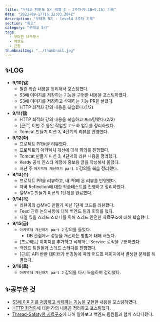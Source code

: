 ```yaml
---
title: "우테코 백엔드 5기 레벨 4 - 3주차(9.10~9.16) 기록"
date: "2023-09-17T16:32:03.284Z"
description: "우테코 5기 - level4 3주차 기록"
section: "회고" 
category: "우테코 5기"
tags:
  - 우아한 테크코스
  - 백엔드
  - 근황
thumbnailImg: "../thumbnail.jpg"
---
```


## ✨LOG

- **9/10(일)**
    - 밀린 학습 내용을 정리해서 포스팅했다.
    - S3에 이미지를 저장하는 기능을 구현한 내용을 포스팅하였다.
    - S3에 이미지를 저장하고 삭제하는 기능 PR을 날렸다.
    - HTTP 최적화 강의 내용을 복습했다.(1/2)
- **9/11(월)**
    - HTTP 최적화 강의 내용을 복습하고 포스팅했다.(2/2)
    - [근로] 이번 주 동안 작업할 고도화 업무를 정리하였다.
    - Tomcat 만들기 미션 3, 4단계의 리뷰를 반영했다.
- **9/12(화)**
    - 프로젝트 PR들을 리뷰했다.
    - 프로젝트의 아키텍처 개선에 대해 회의를 진행했다.
    - Tomcat 만들기 미션 3, 4단계의 리뷰 내용을 정리했다.
    - Kerdy 공식 인스타 계정에 홍보용 글을 작성해서 올렸다.
    - 지난 주 `아키텍처 개선하기 part 1` 강의를 복습 정리했다.
- **9/13(수)**
    - 프로젝트 PR을 리뷰하고, 내 PR에 온 리뷰를 반영했다.
    - 자바 Reflection에 대한 학습테스트를 진행하고 정리하였다.
    - @MVC 만들기 미션의 1단계를 완료했다.
- **9/14(목)**
    - 리뷰이의 @MVC 만들기 미션 1단계 코드를 리뷰했다.
    - Feed 관련 논의사항에 대해 백엔드 팀과 회의를 했다.
    - 내일 있을 스레드 스터디를 위해 스레드 안전한 자료구조에 대해 학습했다.
- **9/15(금)**
    - `아키텍처 개선하기 part 2` 강의를 들었다.
        - DB 관점에서 성능을 개선하는 방법에 대해 배웠다.
    - [프로젝트] 이미지를 추가하고 삭제하는 Service 로직을 구현하였다.
    - 백엔드 팀원들과 스레드 스터디를 진행했다.
    - [근로] API 반환 데이터가 변경됨에 따라 어드민 페이지에서 발생한 문제를 해결했다.
- **9/16(토)**
    - `아키텍처 개선하기 part 2` 강의를 다시 복습하며 정리했다.

## ✨공부한 것

- [S3에 이미지를 저장하고 삭제하는 기능을 구현](https://amaran-th.github.io/Spring/[Spring]%20CloudFront%20&%20S3%20API%EB%A1%9C%20%EC%9D%B4%EB%AF%B8%EC%A7%80%20%EC%A0%80%EC%9E%A5%20%EB%B0%8F%20%EC%82%AD%EC%A0%9C%20%EA%B8%B0%EB%8A%A5%20%EA%B5%AC%ED%98%84%ED%95%98%EA%B8%B0/)한 내용을 포스팅하였다.
- [HTTP 최적화](https://amaran-th.github.io/Spring/[HTTP]%20HTTP%20%EC%B5%9C%EC%A0%81%ED%99%94%EC%99%80%20%EC%BA%90%EC%8B%B1/)에 대한 강의 내용을 정리하고 포스팅했다.
- [Thread-Safety한 자료구조](https://amaran-th.github.io/Java/[Java]%20Thread-Safety%20Collection/)에 대해 알아보고 백엔드 팀원들과 함께 스터디했다.
